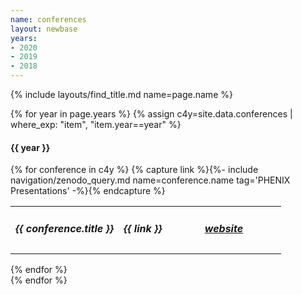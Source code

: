 ```yaml
---
name: conferences
layout: newbase
years:
- 2020
- 2019
- 2018
---
```

{% include layouts/find_title.md name=page.name %}

{% for year in page.years %}
{% assign c4y=site.data.conferences | where_exp: "item", "item.year==year" %}
<h4>{{ year }}</h4>
{% for conference in c4y %}
{% capture link %}{%- include navigation/zenodo_query.md name=conference.name tag='PHENIX Presentations' -%}{% endcapture %}
<table width="80%">
  <tr>
    <td width="40%"><h5>{{ conference.title }}</h5></td>
    <td width="30%"><h5>{{ link }}</h5></td>
    <td width="30%"><h5><a href="{{ conference.url }}" target="_blank">website</a></h5></td>
  </tr>
</table>
{% endfor %}
<br/>
{% endfor %}
